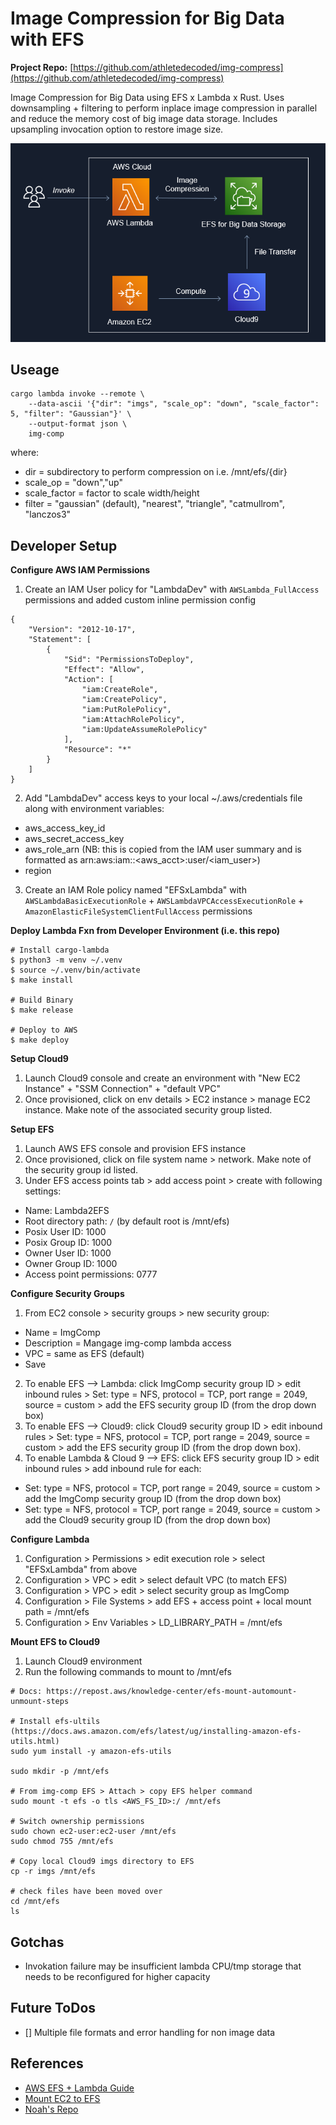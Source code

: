 # Image Compression for Big Data with EFS

**Project Repo:** [https://github.com/athletedecoded/img-compress](https://github.com/athletedecoded/img-compress)

Image Compression for Big Data using EFS x Lambda x Rust. Uses downsampling + filtering to perform inplace image compression in parallel and reduce the memory cost of big image data storage. Includes upsampling invocation option to restore image size.

![image](./assets/img-comp.png)

## Useage

```
cargo lambda invoke --remote \
    --data-ascii '{"dir": "imgs", "scale_op": "down", "scale_factor": 5, "filter": "Gaussian"}' \
    --output-format json \
    img-comp
```

where:

* dir = subdirectory to perform compression on i.e. /mnt/efs/{dir}
* scale_op = "down","up"
* scale_factor = factor to scale width/height
* filter = "gaussian" (default), "nearest", "triangle", "catmullrom", "lanczos3"

## Developer Setup

**Configure AWS IAM Permissions**

1. Create an IAM User policy for "LambdaDev" with `AWSLambda_FullAccess` permissions and added custom inline permission config
```
{
    "Version": "2012-10-17",
    "Statement": [
        {
            "Sid": "PermissionsToDeploy",
            "Effect": "Allow",
            "Action": [
                "iam:CreateRole",
                "iam:CreatePolicy",
                "iam:PutRolePolicy",
                "iam:AttachRolePolicy",
                "iam:UpdateAssumeRolePolicy"
            ],
            "Resource": "*"
        }
    ]
}
```
2. Add "LambdaDev" access keys to your local ~/.aws/credentials file along with environment variables: 
* aws_access_key_id
* aws_secret_access_key
* aws_role_arn (NB: this is copied from the IAM user summary and is formatted as arn:aws:iam::<aws_acct>:user/<iam_user>)
* region 

3. Create an IAM Role policy named "EFSxLambda" with `AWSLambdaBasicExecutionRole` + `AWSLambdaVPCAccessExecutionRole` + `AmazonElasticFileSystemClientFullAccess` permissions

**Deploy Lambda Fxn from Developer Environment (i.e. this repo)**

```
# Install cargo-lambda
$ python3 -m venv ~/.venv
$ source ~/.venv/bin/activate
$ make install

# Build Binary 
$ make release

# Deploy to AWS
$ make deploy
```

**Setup Cloud9**

1. Launch Cloud9 console and create an environment with "New EC2 Instance" + "SSM Connection" + "default VPC"
2. Once provisioned, click on env details > EC2 instance > manage EC2 instance. Make note of the associated security group listed.

**Setup EFS**

1. Launch AWS EFS console and provision EFS instance
2. Once provisioned, click on file system name > network. Make note of the security group id listed. 
3. Under EFS access points tab > add access point > create with following settings:
  * Name: Lambda2EFS
  * Root directory path: `/` (by default root is /mnt/efs)
  * Posix User ID: 1000
  * Posix Group ID: 1000
  * Owner User ID: 1000
  * Owner Group ID: 1000
  * Access point permissions: 0777

**Configure Security Groups**

1. From EC2 console > security groups > new security group: 
  * Name = ImgComp
  * Description = Mangage img-comp lambda access
  * VPC = same as EFS (default)
  * Save
2. To enable EFS --> Lambda: click ImgComp security group ID > edit inbound rules > Set: type = NFS, protocol = TCP, port range = 2049, source = custom > add the EFS security group ID (from the drop down box)
3. To enable EFS --> Cloud9: click Cloud9 security group ID > edit inbound rules > Set: type = NFS, protocol = TCP, port range = 2049, source = custom > add the EFS security group ID (from the drop down box).
4. To enable Lambda & Cloud 9 --> EFS: click EFS security group ID > edit inbound rules > add inbound rule for each:
  * Set: type = NFS, protocol = TCP, port range = 2049, source = custom > add the ImgComp security group ID (from the drop down box)
  * Set: type = NFS, protocol = TCP, port range = 2049, source = custom > add the Cloud9 security group ID (from the drop down box)

**Configure Lambda**

1. Configuration > Permissions > edit execution role > select "EFSxLambda" from above
2. Configuration > VPC > edit > select default VPC (to match EFS)
3. Configuration > VPC > edit > select security group as ImgComp
4. Configuration > File Systems > add EFS + access point + local mount path = /mnt/efs
5. Configuration > Env Variables > LD_LIBRARY_PATH = /mnt/efs

**Mount EFS to Cloud9**

1. Launch Cloud9 environment
2. Run the following commands to mount to /mnt/efs

```
# Docs: https://repost.aws/knowledge-center/efs-mount-automount-unmount-steps

# Install efs-ultils (https://docs.aws.amazon.com/efs/latest/ug/installing-amazon-efs-utils.html)
sudo yum install -y amazon-efs-utils

sudo mkdir -p /mnt/efs

# From img-comp EFS > Attach > copy EFS helper command
sudo mount -t efs -o tls <AWS_FS_ID>:/ /mnt/efs

# Switch ownership permissions
sudo chown ec2-user:ec2-user /mnt/efs
sudo chmod 755 /mnt/efs

# Copy local Cloud9 imgs directory to EFS
cp -r imgs /mnt/efs

# check files have been moved over
cd /mnt/efs
ls
```

## Gotchas
* Invokation failure may be insufficient lambda CPU/tmp storage that needs to be reconfigured for higher capacity

## Future ToDos
* [] Multiple file formats and error handling for non image data 

## References
* [AWS EFS + Lambda Guide](https://aws.amazon.com/blogs/compute/using-amazon-efs-for-aws-lambda-in-your-serverless-applications/)
* [Mount EC2 to EFS](https://docs.aws.amazon.com/efs/latest/ug/mounting-fs-mount-helper-ec2-linux.html)
* [Noah's Repo](https://github.com/noahgift/rust-mlops-template/tree/main/onnx-efs-lambda)
